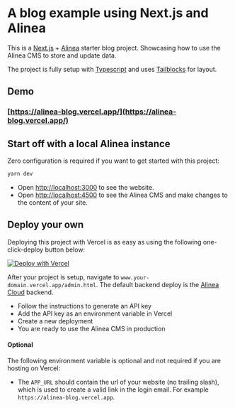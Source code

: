# A blog example using Next.js and Alinea

This is a [Next.js](https://nextjs.org/) + [Alinea](https://alinea.sh/) starter blog project. Showcasing how to use the Alinea CMS to store and update data.

The project is fully setup with [Typescript](https://www.typescriptlang.org/) and uses [Tailblocks](https://tailblocks.cc/) for layout.

## Demo

### [https://alinea-blog.vercel.app/](https://alinea-blog.vercel.app/)

## Start off with a local Alinea instance

Zero configuration is required if you want to get started with this project:

```bash
yarn dev
```

- Open [http://localhost:3000](http://localhost:3000) to see the website.
- Open [http://localhost:4500](http://localhost:4500) to see the Alinea CMS and make changes to the content of your site.


## Deploy your own

Deploying this project with Vercel is as easy as using the following one-click-deploy button below:

[![Deploy with Vercel](https://vercel.com/button)](https://vercel.com/new/clone?repository-url=https%3A%2F%2Fgithub.com%2Fcodeurs%2Falinea-blog&project-name=alinea-example-blog&repo-name=alinea-example-blog)

After your project is setup, navigate to `www.your-domain.vercel.app/admin.html`. The default backend deploy is the
[Alinea Cloud](https://www.alinea.cloud) backend.

- Follow the instructions to generate an API key
- Add the API key as an environment variable in Vercel
- Create a new deployment
- You are ready to use the Alinea CMS in production

#### Optional

The following environment variable is optional and not required if you are hosting on Vercel:

- The `APP_URL` should contain the url of your website (no trailing slash), which is used to create a valid link in the login email. For example `https://alinea-blog.vercel.app`.
